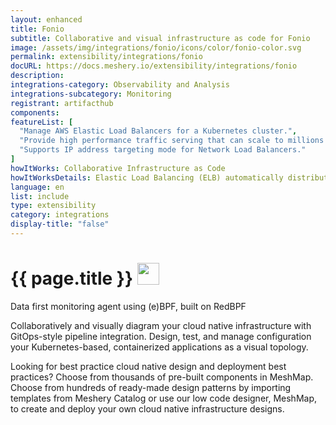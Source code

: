 ```yaml
---
layout: enhanced
title: Fonio
subtitle: Collaborative and visual infrastructure as code for Fonio
image: /assets/img/integrations/fonio/icons/color/fonio-color.svg
permalink: extensibility/integrations/fonio
docURL: https://docs.meshery.io/extensibility/integrations/fonio
description: 
integrations-category: Observability and Analysis
integrations-subcategory: Monitoring
registrant: artifacthub
components: 
featureList: [
  "Manage AWS Elastic Load Balancers for a Kubernetes cluster.",
  "Provide high performance traffic serving that can scale to millions of requests per second.",
  "Supports IP address targeting mode for Network Load Balancers."
]
howItWorks: Collaborative Infrastructure as Code
howItWorksDetails: Elastic Load Balancing (ELB) automatically distributes incoming application traffic across multiple targets and virtual appliances in one or more Availability Zones (AZs).
language: en
list: include
type: extensibility
category: integrations
display-title: "false"
---
```

<h1>{{ page.title }} <img src="{{ page.image }}" style="width: 35px; height: 35px;" /></h1>

<p>
Data first monitoring agent using (e)BPF, built on RedBPF
</p>
<p>
    Collaboratively and visually diagram your cloud native infrastructure with GitOps-style pipeline integration. Design, test, and manage configuration your Kubernetes-based, containerized applications as a visual topology.
</p>
<p>
    Looking for best practice cloud native design and deployment best practices? Choose from thousands of pre-built components in MeshMap. Choose from hundreds of ready-made design patterns by importing templates from Meshery Catalog or use our low code designer, MeshMap, to create and deploy your own cloud native infrastructure designs.
</p>
